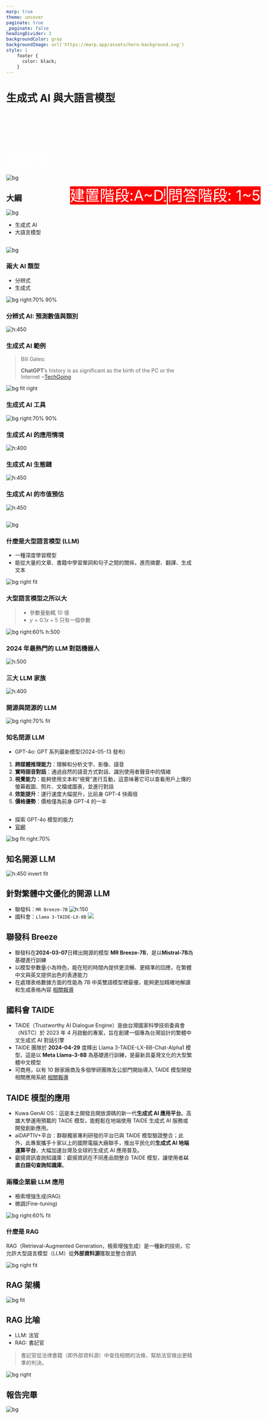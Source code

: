 ```yaml
---
marp: true
theme: uncover
paginate: true
_paginate: false
headingDivider: 3
backgroundColor: gray
backgroundImage: url('https://marp.app/assets/hero-background.svg')
style: |
    footer {
      color: black;
    }
---
```


<!-- _color: white -->

# <!-- fit --> 生成式 AI 與大語言模型

<style scoped>
.left-align {
  text-align: left;
  font-size: 40px;
  color: white;
}
</style>

<div class="left-align">
<br>
<br>
江豪文
</div>

![bg](https://www.unite.ai/wp-content/uploads/2024/01/Generative-AI-to-AGI.png)

## 大綱

<!-- _color: white -->
<!-- _style: ul li { font-size: 50px; } -->

![bg](https://media.istockphoto.com/id/1469875556/video/4k-abstract-lines-background-loopable.jpg?s=640x640&k=20&c=oRhmLOFm1rQPZQSQrUqnd8eRd8LsoGLmiQS7nMIh-MU=)

-   生成式 AI
-   大語言模型

##

<style scoped>
.right-align {
  position: absolute;
  top: 200px;
  left: 50px;
  font-size: 60px;
  color: white;
}

.right-align span {
  background-color: red;
}
</style>

<div class="right-align">
  <span>01 生成式AI</span>
</div>

![bg](https://voiceoc.com/wp-content/uploads/2024/04/1697380698315.png)

### <!-- fit --> 兩大 AI 類型

<!-- footer: "01 > 生成式 AI" -->

-   分辨式
-   生成式

![bg right:70% 90%](https://dce0qyjkutl4h.cloudfront.net/wp-content/uploads/2023/06/generative-ai-benefits.png)

### 分辨式 AI: 預測數值與類別

![h:450](https://media.licdn.com/dms/image/D5612AQHleCueKC_lww/article-cover_image-shrink_600_2000/0/1677785069046?e=2147483647&v=beta&t=C6GRtT_VWW1c-WkYggBLllLx6Zxor1sSrM9lMW9FGdA)

### 生成式 AI 範例

> Bill Gates:
>
> **ChatGPT**’s history is as significant as the birth of the PC or the Internet ~[TechGoing](https://www.techgoing.com/bill-gates-chatgpts-history-is-as-significant-as-the-birth-of-the-pc-or-the-internet/)

![bg fit right](https://i.insider.com/63dbc9bc0a08ae0018a67757?width=1300&format=jpeg&auto=webp)

### 生成式 AI 工具

![bg right:70% 90%](https://images.prismic.io/turing/6566f9d7531ac2845a256bf8_Generative_AI_Tools_d0e9aff9a5.webp?auto=format,compress)

### 生成式 AI 的應用情境

![h:400](https://www.solulab.com/wp-content/uploads/2023/07/use-case-1536x863.jpg)

### 生成式 AI 生態鏈

![h:450](https://www.digitimes.com.tw/report/special_report/specialreport_20230410_8.png)

### 生成式 AI 的市值預估

![h:450](https://substackcdn.com/image/fetch/f_auto,q_auto:good,fl_progressive:steep/https%3A%2F%2Fsubstack-post-media.s3.amazonaws.com%2Fpublic%2Fimages%2F70b2dc14-043d-4c4e-ab92-8a124e3ee1f7_1200x900.png)

##

<!-- _footer: "" -->

<style scoped>
.right-align {
  position: absolute;
  top: 200px;
  left: 50px;
  font-size: 60px;
  color: white;
}

.right-align span {
  background-color: red;
}
</style>

<div class="right-align">
  <span>02 大語言模型</span>
</div>

![bg](https://media.licdn.com/dms/image/D4D12AQEMLCtqvbBAKQ/article-cover_image-shrink_720_1280/0/1707217131110?e=2147483647&v=beta&t=ef1xjQ2h-zTAFU5RJ-3Tqx0rDRpC883UrCFhuPWA55o)

### <!-- fit --> 什麼是大型語言模型 (LLM)

<!-- footer: "02 > 大語言模型" -->

-   一種深度學習模型
-   能從大量的文章、書籍中學習單詞和句子之間的關係，進而摘要、翻譯、生成文本

![bg right fit](<https://www.investopedia.com/thmb/ulGrKT5WnVclGMOgQQVe65OtmeI=/1500x0/filters:no_upscale():max_bytes(150000):strip_icc()/large-language-model-7563532-final-9e350e9fa02d4685887aa061af7a2de2.png>)

### <!-- fit --> 大型語言模型之所以大

> -   參數量動輒 10 億
>     </br>
> -   $y = 0.1x + 5$ 只有一個參數

![bg right:60% h:500](https://www.marktechpost.com/wp-content/uploads/2023/10/Screenshot-2023-10-15-at-4.25.57-PM.png)

### 2024 年最熱門的 LLM 對話機器人

![h:500](https://imageio.forbes.com/specials-images/imageserve/65820a6a9a59f0cda2f253c2/0x0.jpg?format=jpg&height=900&width=1600&fit=bounds)

### 三大 LLM 家族

![h:400](https://arxiv.org/html/2402.06196v2/x3.png)

### <!-- fit --> 開源與閉源的 LLM

![bg right:70% fit](https://substackcdn.com/image/fetch/f_auto,q_auto:good,fl_progressive:steep/https%3A%2F%2Fsubstack-post-media.s3.amazonaws.com%2Fpublic%2Fimages%2F6bca1171-adab-4c13-92f9-d5e0cf45f044_940x788.png)

### 知名閉源 LLM

-   GPT-4o: GPT 系列最新模型(2024-05-13 發布)

1. **跨媒體推理能力**：理解和分析文字、影像、語音
2. **實時語音對話**：通過自然的語音方式對話、識別使用者聲音中的情緒
3. **視覺能力**：能夠使用文本和“視覺”進行互動，這意味著它可以查看用戶上傳的螢幕截圖、照片、文檔或圖表，並進行對話
4. **效能提升**：運行速度大幅提升，比前身 GPT-4 快兩倍
5. **價格優勢**：價格僅為前身 GPT-4 的一半

##

-   探索 GPT-4o 模型的能力
-   [官網](https://openai.com/index/hello-gpt-4o/)

![bg fit right:70%](https://img0.utuku.imgcdc.com/650x0/news/20240514/ffb678cb-0ef1-47bc-895d-00cf49e33632.jpg)

## 知名開源 LLM

![h:450 invert fit](https://blog.n8n.io/content/images/2023/11/Artboard-12-copy-3-8--1-.png)

## 針對繁體中文優化的開源 LLM

-   聯發科：`MR Breeze-7B`
    ![h:150](https://i2.kknews.cc/5tKmWasLJExheahbAV49j13VF-UJH3nDjnvb5w/0.jpg)
-   國科會：`Llama 3-TAIDE-LX-8B`
    ![](https://www.nstc.gov.tw/assets/footer-logo-484f234e56d83a29555951b7afbe7cc3.svg)

## 聯發科 Breeze

-   聯發科在**2024-03-07**日釋出開源的模型 **MR Breeze-7B**，是以**Mistral-7B**為基礎進行訓練
-   以模型參數量小為特色，能在短的時間內提供更流暢、更精準的回應，在繁體中文與英文提供出色的表達能力
-   在處理表格數據方面的性能為 7B 中英雙語模型裡最優，能夠更加精確地解讀和生成表格內容
    [相關報導](https://www.mediatek.tw/blog/mediatek-research-breeze-7b)

## 國科會 TAIDE

-   TAIDE（Trustworthy AI Dialogue Engine）是由台灣國家科學技術委員會（NSTC）於 2023 年 4 月啟動的專案，旨在創建一個專為台灣設計的繁體中文生成式 AI 對話引擎
-   TAIDE 團隊於 **2024-04-29** 度釋出 Llama 3-TAIDE-LX-8B-Chat-Alpha1 模型，這是以 **Meta Llama-3-8B** 為基礎進行訓練，是最新具臺灣文化的大型繁體中文模型
-   可商用，以有 10 餘家廠商及多個學研團隊及公部門開始導入 TAIDE 模型開發相關應用系統
    [相關報導](https://taide.tw/index/newsList/newsDetail/4b1141818f1a6445018f28a0cc793b08)

## TAIDE 模型的應用

-   Kuwa GenAI OS：這是本土開發且開放源碼的新一代**生成式 AI 應用平台**。高雄大學運用預載的 TAIDE 模型，能輕鬆在地端使用 TAIDE 生成式 AI 服務或開發創新應用。
-   aiDAPTIV+平台：群聯獨家專利研發的平台已與 TAIDE 模型驗證整合；此外，此專案攜手十家以上的國際電腦大廠聯手，推出平民化的**生成式 AI 地端運算平台**，大幅加速台灣及全球的生成式 AI 應用普及。
-   叡揚資訊查詢知識庫：叡揚資訊在不同產品間整合 TAIDE 模型，讓使用者**以直白語句查詢知識庫**。

### <!-- fit --> 兩種企業級 LLM 應用

-   檢索增強生成(RAG)
-   微調(Fine-tuning)

![bg right:60% fit](https://media.licdn.com/dms/image/D4D12AQGZcusqxKrE9A/article-cover_image-shrink_720_1280/0/1704984854697?e=2147483647&v=beta&t=itnXc_cuSvskvMCSSJo9MUVXQ4vXscozsJV8vJT3rpc)

### 什麼是 RAG

RAG（Retrieval-Augmented Generation，檢索增強生成）是一種新的技術，它允許大型語言模型（LLM）從**外部資料源**獲取並整合資訊

![bg right  fit](https://blogs.nvidia.com/wp-content/uploads/2023/11/Retrieval-Augmented-Generation-RAG-KV-1.jpg)

## RAG 架構

<!-- _color: red -->

<style scoped>
.right-align {
  position: absolute;
  top: 550px;
  left: 400px;
  color: white;
  font-size: 40px;
}

.right-align span {
  background-color: red;
}
</style>

<div class="right-align">
  <span>建置階段:A~D</span>
  <span>問答階段: 1~5</span>
</div>

![bg fit](https://gradientflow.com/wp-content/uploads/2023/10/newsletter87-RAG-simple.png)

## RAG 比喻

-   LLM: 法官
-   RAG: 書記官

> 書記官從法律書籍（即外部資料源）中查找相關的法條，幫助法官做出更精準的判決。

![bg right](https://img.freepik.com/premium-photo/robot-writing-book-realistic-style-home-background-ai-technology-background-artificial-intelligence-creative-design-futuristic-technology-online-business_155807-11155.jpg)

## 報告完畢

<!-- footer: "" -->

![bg](https://imgscf.slidemembers.com/docs/1/1/827/rise_of_robots_best_powerpoint_presentation_826709.jpg)
